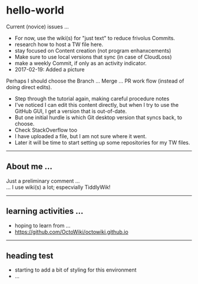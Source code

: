 # hello-world

Current (novice) issues ...
* For now, use the wiki(s) for "just text" to reduce frivolus Commits.
* research how to host a TW file here.
* stay focused on Content creation (not program enhanxcements)
* Make sure to use local versions that sync (in case of CloudLoss)
* make a weekly Commit, if only as an activity indicator.
* 2017-02-19: Added a picture

Perhaps I should choose the Branch ... Merge ... PR work flow (instead of doing direct edits).

* Step through the tutorial again, making careful procedure notes
* I've noticed I can edit this content directly, but when I try to use the GitHub GUI, I get a version that is out-of-date.
* But one initial hurdle is which Git desktop version that syncs back, to choose.
* Check StackOverflow too
* I have uploaded a file, but I am not sure where it went.
* Later it will be time to start setting up some repositories for my TW files.

<hr>
<h2> About me ...</h2>

Just a preliminary comment ... <br>
... I use wiki(s) a lot; especvially TiddlyWik!

<hr>
<h2> learning activities ... </h2>

* hoping to learn from ...
* https://github.com/OctoWiki/octowiki.github.io

<hr>
<h2> heading test </h2>

* starting to add a bit of styling for this environment
* ...
